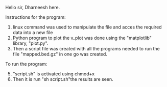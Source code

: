 Hello sir, Dharneesh here.

Instructions for the program:

1. linux command was used to manipulate the file and acces the required data into a new file
2. Python program to plot the v_plot was done using the "matplotlib" library, "plot.py".
3. Then a script file was created with all the programs needed to run the file "mapped.bed.gz" in one go was created.

To run the program:
 
5. "script.sh" is activated using chmod+x
6. Then it is run "sh script.sh"the results are seen. 
